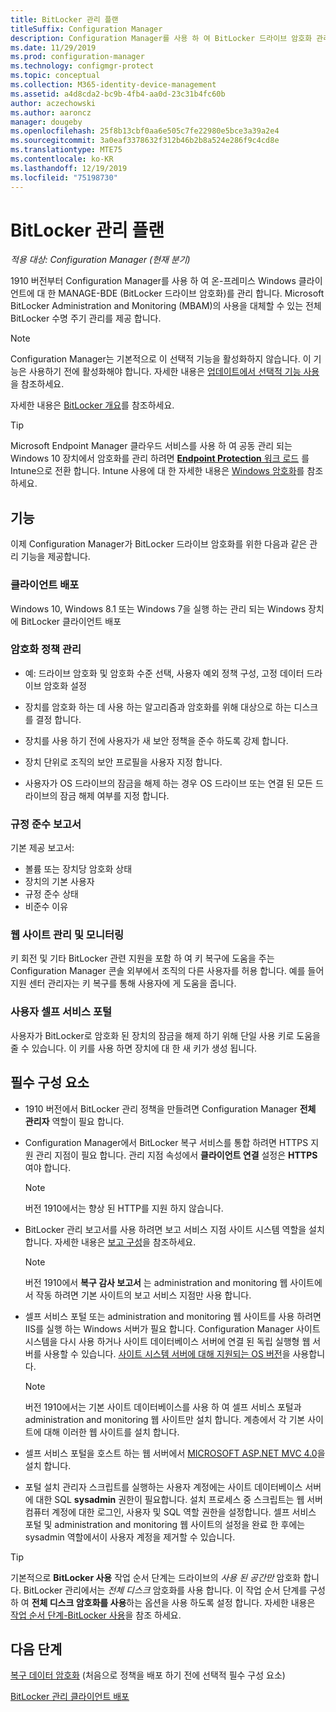 ```yaml
---
title: BitLocker 관리 플랜
titleSuffix: Configuration Manager
description: Configuration Manager를 사용 하 여 BitLocker 드라이브 암호화 관리 계획
ms.date: 11/29/2019
ms.prod: configuration-manager
ms.technology: configmgr-protect
ms.topic: conceptual
ms.collection: M365-identity-device-management
ms.assetid: a4d8cda2-bc9b-4fb4-aa0d-23c31b4fc60b
author: aczechowski
ms.author: aaroncz
manager: dougeby
ms.openlocfilehash: 25f8b13cbf0aa6e505c7fe22980e5bce3a39a2e4
ms.sourcegitcommit: 3a0eaf3378632f312b46b2b8a524e286f9c4cd8e
ms.translationtype: MTE75
ms.contentlocale: ko-KR
ms.lasthandoff: 12/19/2019
ms.locfileid: "75198730"
---
```

# <a name="plan-for-bitlocker-management"></a>BitLocker 관리 플랜

*적용 대상: Configuration Manager (현재 분기)*

<!-- 3601034 -->

1910 버전부터 Configuration Manager를 사용 하 여 온-프레미스 Windows 클라이언트에 대 한 MANAGE-BDE (BitLocker 드라이브 암호화)를 관리 합니다. Microsoft BitLocker Administration and Monitoring (MBAM)의 사용을 대체할 수 있는 전체 BitLocker 수명 주기 관리를 제공 합니다.

> [!Note]  
> Configuration Manager는 기본적으로 이 선택적 기능을 활성화하지 않습니다. 이 기능은 사용하기 전에 활성화해야 합니다. 자세한 내용은 [업데이트에서 선택적 기능 사용](/configmgr/core/servers/manage/install-in-console-updates#bkmk_options)을 참조하세요.  

자세한 내용은 [BitLocker 개요](https://docs.microsoft.com/windows/security/information-protection/bitlocker/bitlocker-overview)를 참조하세요.

> [!TIP]
> Microsoft Endpoint Manager 클라우드 서비스를 사용 하 여 공동 관리 되는 Windows 10 장치에서 암호화를 관리 하려면 [ **Endpoint Protection** 워크 로드](/configmgr/comanage/workloads#endpoint-protection) 를 Intune으로 전환 합니다. Intune 사용에 대 한 자세한 내용은 [Windows 암호화](/intune/protect/endpoint-protection-windows-10#windows-encryption)를 참조 하세요.

## <a name="features"></a>기능

이제 Configuration Manager가 BitLocker 드라이브 암호화를 위한 다음과 같은 관리 기능을 제공합니다.

### <a name="client-deployment"></a>클라이언트 배포

Windows 10, Windows 8.1 또는 Windows 7을 실행 하는 관리 되는 Windows 장치에 BitLocker 클라이언트 배포

### <a name="manage-encryption-policies"></a>암호화 정책 관리

- 예: 드라이브 암호화 및 암호화 수준 선택, 사용자 예외 정책 구성, 고정 데이터 드라이브 암호화 설정

- 장치를 암호화 하는 데 사용 하는 알고리즘과 암호화를 위해 대상으로 하는 디스크를 결정 합니다.

- 장치를 사용 하기 전에 사용자가 새 보안 정책을 준수 하도록 강제 합니다.

- 장치 단위로 조직의 보안 프로필을 사용자 지정 합니다.

- 사용자가 OS 드라이브의 잠금을 해제 하는 경우 OS 드라이브 또는 연결 된 모든 드라이브의 잠금 해제 여부를 지정 합니다.

### <a name="compliance-reports"></a>규정 준수 보고서

기본 제공 보고서:

- 볼륨 또는 장치당 암호화 상태
- 장치의 기본 사용자
- 규정 준수 상태
- 비준수 이유

### <a name="administration-and-monitoring-website"></a>웹 사이트 관리 및 모니터링

키 회전 및 기타 BitLocker 관련 지원을 포함 하 여 키 복구에 도움을 주는 Configuration Manager 콘솔 외부에서 조직의 다른 사용자를 허용 합니다. 예를 들어 지원 센터 관리자는 키 복구를 통해 사용자에 게 도움을 줍니다.

### <a name="user-self-service-portal"></a>사용자 셀프 서비스 포털

사용자가 BitLocker로 암호화 된 장치의 잠금을 해제 하기 위해 단일 사용 키로 도움을 줄 수 있습니다. 이 키를 사용 하면 장치에 대 한 새 키가 생성 됩니다.

## <a name="prerequisites"></a>필수 구성 요소

- 1910 버전에서 BitLocker 관리 정책을 만들려면 Configuration Manager **전체 관리자** 역할이 필요 합니다.

- Configuration Manager에서 BitLocker 복구 서비스를 통합 하려면 HTTPS 지원 관리 지점이 필요 합니다. 관리 지점 속성에서 **클라이언트 연결** 설정은 **HTTPS**여야 합니다.

    > [!NOTE]
    > 버전 1910에서는 향상 된 HTTP를 지원 하지 않습니다.

- BitLocker 관리 보고서를 사용 하려면 보고 서비스 지점 사이트 시스템 역할을 설치 합니다. 자세한 내용은 [보고 구성](/configmgr/core/servers/manage/configuring-reporting)을 참조하세요.

    > [!NOTE]
    > 버전 1910에서 **복구 감사 보고서** 는 administration and monitoring 웹 사이트에서 작동 하려면 기본 사이트의 보고 서비스 지점만 사용 합니다.

- 셀프 서비스 포털 또는 administration and monitoring 웹 사이트를 사용 하려면 IIS를 실행 하는 Windows 서버가 필요 합니다. Configuration Manager 사이트 시스템을 다시 사용 하거나 사이트 데이터베이스 서버에 연결 된 독립 실행형 웹 서버를 사용할 수 있습니다. [사이트 시스템 서버에 대해 지원되는 OS 버전](/configmgr/core/plan-design/configs/supported-operating-systems-for-site-system-servers)을 사용합니다.

    > [!NOTE]
    > 버전 1910에서는 기본 사이트 데이터베이스를 사용 하 여 셀프 서비스 포털과 administration and monitoring 웹 사이트만 설치 합니다. 계층에서 각 기본 사이트에 대해 이러한 웹 사이트를 설치 합니다.

- 셀프 서비스 포털을 호스트 하는 웹 서버에서 [MICROSOFT ASP.NET MVC 4.0](https://docs.microsoft.com/aspnet/mvc/mvc4)을 설치 합니다.

- 포털 설치 관리자 스크립트를 실행하는 사용자 계정에는 사이트 데이터베이스 서버에 대한 SQL **sysadmin** 권한이 필요합니다. 설치 프로세스 중 스크립트는 웹 서버 컴퓨터 계정에 대한 로그인, 사용자 및 SQL 역할 권한을 설정합니다. 셀프 서비스 포털 및 administration and monitoring 웹 사이트의 설정을 완료 한 후에는 sysadmin 역할에서이 사용자 계정을 제거할 수 있습니다.

> [!TIP]
> 기본적으로 **BitLocker 사용** 작업 순서 단계는 드라이브의 *사용 된 공간만* 암호화 합니다. BitLocker 관리에서는 *전체 디스크* 암호화를 사용 합니다. 이 작업 순서 단계를 구성 하 여 **전체 디스크 암호화를 사용**하는 옵션을 사용 하도록 설정 합니다. 자세한 내용은 [작업 순서 단계-BitLocker 사용](/configmgr/osd/understand/task-sequence-steps#BKMK_EnableBitLocker)을 참조 하세요.

## <a name="next-steps"></a>다음 단계

[복구 데이터 암호화](/configmgr/protect/deploy-use/bitlocker/encrypt-recovery-data) (처음으로 정책을 배포 하기 전에 선택적 필수 구성 요소)

[BitLocker 관리 클라이언트 배포](/configmgr/protect/deploy-use/bitlocker/deploy-management-agent)
